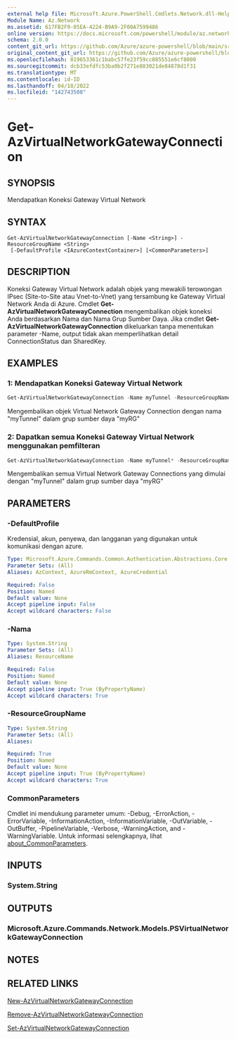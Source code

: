 ```yaml
---
external help file: Microsoft.Azure.PowerShell.Cmdlets.Network.dll-Help.xml
Module Name: Az.Network
ms.assetid: 617FB2F9-05EA-4224-B9A9-2F00A7599486
online version: https://docs.microsoft.com/powershell/module/az.network/get-azvirtualnetworkgatewayconnection
schema: 2.0.0
content_git_url: https://github.com/Azure/azure-powershell/blob/main/src/Network/Network/help/Get-AzVirtualNetworkGatewayConnection.md
original_content_git_url: https://github.com/Azure/azure-powershell/blob/main/src/Network/Network/help/Get-AzVirtualNetworkGatewayConnection.md
ms.openlocfilehash: 819653361c1babc57fe23f59cc085551e6cf8000
ms.sourcegitcommit: dcb33efdfc53ba0b2f271e883021de84878d1f31
ms.translationtype: MT
ms.contentlocale: id-ID
ms.lasthandoff: 04/18/2022
ms.locfileid: "142743508"
---
```

# Get-AzVirtualNetworkGatewayConnection

## SYNOPSIS
Mendapatkan Koneksi Gateway Virtual Network

## SYNTAX

```
Get-AzVirtualNetworkGatewayConnection [-Name <String>] -ResourceGroupName <String>
 [-DefaultProfile <IAzureContextContainer>] [<CommonParameters>]
```

## DESCRIPTION
Koneksi Gateway Virtual Network adalah objek yang mewakili terowongan IPsec (Site-to-Site atau Vnet-to-Vnet) yang tersambung ke Gateway Virtual Network Anda di Azure.
Cmdlet **Get-AzVirtualNetworkGatewayConnection** mengembalikan objek koneksi Anda berdasarkan Nama dan Nama Grup Sumber Daya.
Jika cmdlet **Get-AzVirtualNetworkGatewayConnection** dikeluarkan tanpa menentukan parameter -Name, output tidak akan memperlihatkan detail ConnectionStatus dan SharedKey.

## EXAMPLES

### 1: Mendapatkan Koneksi Gateway Virtual Network
```powershell
Get-AzVirtualNetworkGatewayConnection -Name myTunnel -ResourceGroupName myRG
```

Mengembalikan objek Virtual Network Gateway Connection dengan nama "myTunnel" dalam grup sumber daya "myRG"

### 2: Dapatkan semua Koneksi Gateway Virtual Network menggunakan pemfilteran
```powershell
Get-AzVirtualNetworkGatewayConnection -Name myTunnel* -ResourceGroupName myRG
```

Mengembalikan semua Virtual Network Gateway Connections yang dimulai dengan "myTunnel" dalam grup sumber daya "myRG"

## PARAMETERS

### -DefaultProfile
Kredensial, akun, penyewa, dan langganan yang digunakan untuk komunikasi dengan azure.

```yaml
Type: Microsoft.Azure.Commands.Common.Authentication.Abstractions.Core.IAzureContextContainer
Parameter Sets: (All)
Aliases: AzContext, AzureRmContext, AzureCredential

Required: False
Position: Named
Default value: None
Accept pipeline input: False
Accept wildcard characters: False
```

### -Nama
```yaml
Type: System.String
Parameter Sets: (All)
Aliases: ResourceName

Required: False
Position: Named
Default value: None
Accept pipeline input: True (ByPropertyName)
Accept wildcard characters: True
```

### -ResourceGroupName
```yaml
Type: System.String
Parameter Sets: (All)
Aliases:

Required: True
Position: Named
Default value: None
Accept pipeline input: True (ByPropertyName)
Accept wildcard characters: True
```

### CommonParameters
Cmdlet ini mendukung parameter umum: -Debug, -ErrorAction, -ErrorVariable, -InformationAction, -InformationVariable, -OutVariable, -OutBuffer, -PipelineVariable, -Verbose, -WarningAction, and -WarningVariable. Untuk informasi selengkapnya, lihat [about_CommonParameters](http://go.microsoft.com/fwlink/?LinkID=113216).

## INPUTS

### System.String

## OUTPUTS

### Microsoft.Azure.Commands.Network.Models.PSVirtualNetworkGatewayConnection

## NOTES

## RELATED LINKS

[New-AzVirtualNetworkGatewayConnection](./New-AzVirtualNetworkGatewayConnection.md)

[Remove-AzVirtualNetworkGatewayConnection](./Remove-AzVirtualNetworkGatewayConnection.md)

[Set-AzVirtualNetworkGatewayConnection](./Set-AzVirtualNetworkGatewayConnection.md)
